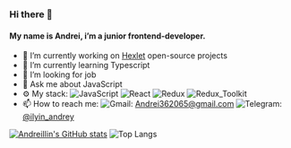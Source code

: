 ### Hi there 👋

#### My name is Andrei, i’m a junior frontend-developer.


- 🔭 I’m currently working on [Hexlet](https://hexlet.io) open-source projects
- 🌱 I’m currently learning Typescript
- 🤔 I’m looking for job
- 💬 Ask me about JavaScript
- ⚙️ My stack: ![JavaScript](https://img.shields.io/badge/-JavaScript-black?style=flat-square&logo=javascript)
![React](https://img.shields.io/badge/-React-black?style=flat-square&logo=react)
![Redux](https://img.shields.io/badge/-Redux-black?style=flat-square&logo=redux)
![Redux_Toolkit](https://img.shields.io/badge/Redux%20Toolkit-black?style=flat-square&logo=redux)
- 📫 How to reach me: ![Gmail](https://img.shields.io/badge/Email-black?style=flat-square&logo=Gmail): [Andrei362065@gmail.com](mailto:Andrei362065@gmail.com) ![Telegram](https://img.shields.io/badge/-Telegram-black?style=flat-square&logo=Telegram): [@ilyin_andrey](https://t.me/ilyin_andrey)

[![AndreiIlin's GitHub stats](https://github-readme-stats.vercel.app/api?username=AndreiIlin)](https://github.com/AndreiIlin/github-readme-stats)
![Top Langs](https://github-readme-stats.vercel.app/api/top-langs/?username=AndreiIlin&hide=TeX&layout=compact)
